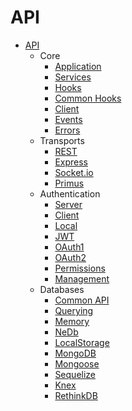 # API

* [API](/api/readme.md)
  * Core
    * [Application](/api/application.md)
    * [Services](/api/services.md)
    * [Hooks](/api/hooks.md)
    * [Common Hooks](/api/hooks-common.md)
    * [Client](/api/client.md)
    * [Events](/api/events.md)
    * [Errors](/api/errors.md)
  * Transports
    * [REST](/api/rest.md)
    * [Express](/api/express.md)
    * [Socket.io](/api/socketio.md)
    * [Primus](/api/primus.md)
  * Authentication
    * [Server](/api/authentication/server.md)
    * [Client](/api/authentication/client.md)
    * [Local](/api/authentication/local.md)
    * [JWT](/api/authentication/jwt.md)
    * [OAuth1](/api/authentication/oauth1.md)
    * [OAuth2](/api/authentication/oauth2.md)
    * [Permissions](/api/authentication/permissions.md)
    * [Management](/api/authentication/management.md)
  * Databases
    * [Common API](/api/databases/common.md)
    * [Querying](/api/databases/querying.md)
    * [Memory](/api/databases/memory.md)
    * [NeDb](/api/databases/nedb.md)
    * [LocalStorage](/api/databases/localstorage.md)
    * [MongoDB](/api/databases/mongodb.md)
    * [Mongoose](/api/databases/mongoose.md)
    * [Sequelize](/api/databases/sequelize.md)
    * [Knex](/api/databases/knexjs.md)
    * [RethinkDB](/api/databases/rethinkdb.md)